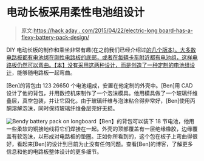 # 电动长板采用柔性电池组设计

> 原文:[https://hack aday . com/2015/04/22/electric-long board-has-a-flexy-battery-pack-design/](https://hackaday.com/2015/04/22/electric-longboard-has-a-flexy-battery-pack-design/)

DIY 电动长板的制作和乘坐非常有趣(在之前我们已经介绍过[的几个版本)。大多数电路板都有电池绑在刚性电路板的底部，或者在每辆卡车附近都有电池组，这样电路板仍然可以弯曲。【本】](http://hackaday.com/2014/08/12/electric-longboard-roundup/)[没有采用这两种设计，而是创造了一种定制的电池组设计](http://build-its-inprogress.blogspot.com/2015/04/the-longboard-has-gone-too-long-without.html)，能够随电路板一起弯曲。

[Ben]的背包由 123 26650 个电池组成，安置在他定制的外壳中。[Ben]用 CAD 设计了他的背包，并用数控机床制作了一个泡沫模具。他用模具做了一个玻璃纤维叠层，真空包装，并让它固化。由于玻璃纤维与泡沫粘合得非常好，[Ben]使用丙酮溶解泡沫，同时保持玻璃纤维叠层完好无损。

![Bendy battery pack on longboard](../Images/dc79e73c8bb1afe4a7c6637212ea0c9b.png)【Ben】的背包可以装下 18 节电池，他用一些柔软的铜接地线将它们焊接在一起。外壳的顶部覆盖有一层绝缘橡胶，边缘覆盖有软泡沫，以形成对电路板的垫圈。正如你所看到的，这个包在板子上弯曲得很好，看起来[Ben]的设计到目前为止没有任何问题。查看[Ben]的博客，了解更多信息和他的电路板整体设计的更多细节。